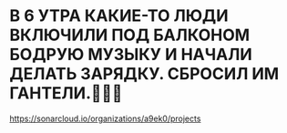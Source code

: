# В 6 УТРА КАКИЕ-ТО ЛЮДИ ВКЛЮЧИЛИ ПОД БАЛКОНОМ БОДРУЮ МУЗЫКУ И НАЧАЛИ ДЕЛАТЬ ЗАРЯДКУ. СБРОСИЛ ИМ ГАНТЕЛИ.🤣🤣🤣
https://sonarcloud.io/organizations/a9ek0/projects

